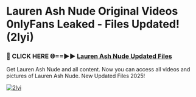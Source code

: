 # Lauren Ash Nude Original Videos 0nlyFans Leaked - Files Updated! (2lyi)

<h3>🔴 CLICK HERE 🌐==►► <a href="https://tinyurl.com/52m3yx9h" rel="nofollow">Lauren Ash Nude Updated Files</a></h3>

Get Lauren Ash Nude and all content. Now you can access all videos and pictures of Lauren Ash Nude. New Updated Files 2025!

[![2lyi](https://i.imgur.com/TnHtlc8.gif)](https://tinyurl.com/52m3yx9h)
